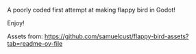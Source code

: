 A poorly coded first attempt at making flappy bird in Godot!

Enjoy!

Assets from: https://github.com/samuelcust/flappy-bird-assets?tab=readme-ov-file
